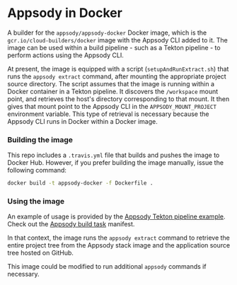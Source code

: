 # Appsody in Docker

A builder for the `appsody/appsody-docker` Docker image, which is the `gcr.io/cloud-builders/docker` image with the Appsody CLI added to it. The image can be used within a build pipeline - such as a Tekton pipeline - to perform actions using the Appsody CLI.

At present, the image is equipped with a script (`setupAndRunExtract.sh`) that runs the `appsody extract` command, after mounting the appropriate project source directory. The script assumes that the image is running within a Docker container in a Tekton pipeline. It discovers the `/workspace` mount point, and retrieves the host's directory corresponding to that mount. It then gives that mount point to the Appsody CLI in the `APPSODY_MOUNT_PROJECT` environment variable. This type of retrieval is necessary because the Appsody CLI runs in Docker within a Docker image.

### Building the image
This repo includes a `.travis.yml` file that builds and pushes the image to Docker Hub. However, if you prefer building the image manually, issue the following command:

```sh
docker build -t appsody-docker -f Dockerfile .
```

### Using the image
An example of usage is provided by the [Appsody Tekton pipeline example](https://github.com/appsody/tekton-example). Check out the [Appsody build task](https://github.com/appsody/tekton-example/blob/master/appsody-build-task.yaml) manifest. 

In that context, the image runs the `appsody extract` command to retrieve the entire project tree from the Appsody stack image and the application source tree hosted on GitHub.

This image could be modified to run additional `appsody` commands if necessary.

